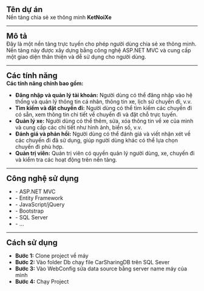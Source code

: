 <b style="font-size: 20px">Tên dự án</b>
  <br>
  Nền tảng chia sẻ xe thông minh <b>KetNoiXe</b>
  <hr>
  <b style="font-size: 20px">Mô tả</b>
  <br>
  Đây là một nền tảng trực tuyến cho phép người dùng chia sẻ xe thông minh. Nền tảng này được xây dựng bằng công nghệ ASP.NET MVC và cung cấp một giao diện thân thiện và dễ sử dụng cho người dùng.
  <hr>
  <b style="font-size: 20px">Các tính năng</b>
  <br>
  <b>Các tính năng chính bao gồm:</b>
  <ul>
    <li><b>Đăng nhập và quản lý tài khoản:</b> Người dùng có thể đăng nhập vào hệ thống và quản lý thông tin cá nhân, thông tin xe, lịch sử chuyến đi, v.v.</li>
    <li><b>Tìm kiếm và đặt chuyến đi:</b> Người dùng có thể tìm kiếm các chuyến đi có sẵn, xem thông tin chi tiết về chuyến đi và đặt chỗ trực tuyến.</li>
    <li><b>Quản lý xe:</b> Người dùng có thể thêm, sửa, xóa thông tin về xe của mình và cung cấp các chi tiết như hình ảnh, biển số, v.v.</li>
    <li><b>Đánh giá và phản hồi:</b> Người dùng có thể đánh giá và viết nhận xét về các chuyến đi đã sử dụng, giúp người dùng khác có thể lựa chọn chuyến đi phù hợp.</li>
    <li><b>Quản trị viên:</b> Quản trị viên có quyền quản lý người dùng, xe, chuyến đi và kiểm tra các hoạt động trên nền tảng.</li>
  </ul>
  <hr>
  <b style="font-size: 20px">Công nghệ sử dụng</b>
  <ul>
    <li>- ASP.NET MVC</li>
    <li>- Entity Framework</li>
    <li>- JavaScript/jQuery</li>
    <li>- Bootstrap</li>
    <li>- SQL Server</li>
    <li>- ...</li>
  </ul>
  <hr>
  <b style="font-size: 20px">Cách sử dụng</b>
  <ul>
    <li><b>Bước 1:</b> Clone project về máy</li>
    <li><b>Bước 2:</b> Vào folder Db chạy file CarSharingDB trên SQL Sever</li>
    <li><b>Bước 3:</b> Vào WebConfig sửa data source bằng server name máy của mình</li>
    <li><b>Bước 4:</b> Chạy Project</li>
  </ul>
